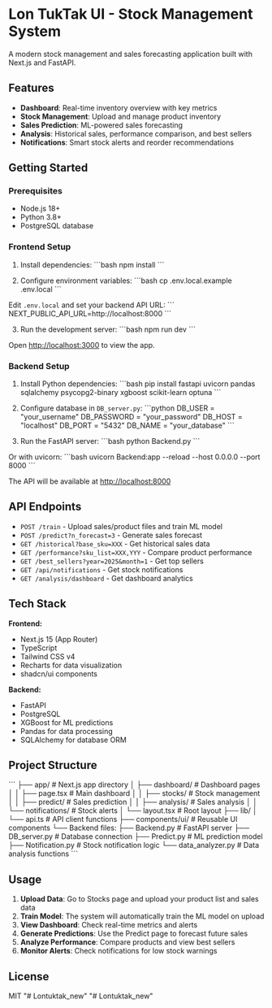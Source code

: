 # Lon TukTak UI - Stock Management System

A modern stock management and sales forecasting application built with Next.js and FastAPI.

## Features

- **Dashboard**: Real-time inventory overview with key metrics
- **Stock Management**: Upload and manage product inventory
- **Sales Prediction**: ML-powered sales forecasting
- **Analysis**: Historical sales, performance comparison, and best sellers
- **Notifications**: Smart stock alerts and reorder recommendations

## Getting Started

### Prerequisites

- Node.js 18+ 
- Python 3.8+
- PostgreSQL database

### Frontend Setup

1. Install dependencies:
\`\`\`bash
npm install
\`\`\`

2. Configure environment variables:
\`\`\`bash
cp .env.local.example .env.local
\`\`\`

Edit `.env.local` and set your backend API URL:
\`\`\`
NEXT_PUBLIC_API_URL=http://localhost:8000
\`\`\`

3. Run the development server:
\`\`\`bash
npm run dev
\`\`\`

Open [http://localhost:3000](http://localhost:3000) to view the app.

### Backend Setup

1. Install Python dependencies:
\`\`\`bash
pip install fastapi uvicorn pandas sqlalchemy psycopg2-binary xgboost scikit-learn optuna
\`\`\`

2. Configure database in `DB_server.py`:
\`\`\`python
DB_USER = "your_username"
DB_PASSWORD = "your_password"
DB_HOST = "localhost"
DB_PORT = "5432"
DB_NAME = "your_database"
\`\`\`

3. Run the FastAPI server:
\`\`\`bash
python Backend.py
\`\`\`

Or with uvicorn:
\`\`\`bash
uvicorn Backend:app --reload --host 0.0.0.0 --port 8000
\`\`\`

The API will be available at [http://localhost:8000](http://localhost:8000)

## API Endpoints

- `POST /train` - Upload sales/product files and train ML model
- `POST /predict?n_forecast=3` - Generate sales forecast
- `GET /historical?base_sku=XXX` - Get historical sales data
- `GET /performance?sku_list=XXX,YYY` - Compare product performance
- `GET /best_sellers?year=2025&month=1` - Get top sellers
- `GET /api/notifications` - Get stock notifications
- `GET /analysis/dashboard` - Get dashboard analytics

## Tech Stack

**Frontend:**
- Next.js 15 (App Router)
- TypeScript
- Tailwind CSS v4
- Recharts for data visualization
- shadcn/ui components

**Backend:**
- FastAPI
- PostgreSQL
- XGBoost for ML predictions
- Pandas for data processing
- SQLAlchemy for database ORM

## Project Structure

\`\`\`
├── app/                    # Next.js app directory
│   ├── dashboard/         # Dashboard pages
│   │   ├── page.tsx       # Main dashboard
│   │   ├── stocks/        # Stock management
│   │   ├── predict/       # Sales prediction
│   │   ├── analysis/      # Sales analysis
│   │   └── notifications/ # Stock alerts
│   └── layout.tsx         # Root layout
├── lib/
│   └── api.ts             # API client functions
├── components/ui/         # Reusable UI components
└── Backend files:
    ├── Backend.py         # FastAPI server
    ├── DB_server.py       # Database connection
    ├── Predict.py         # ML prediction model
    ├── Notification.py    # Stock notification logic
    └── data_analyzer.py   # Data analysis functions
\`\`\`

## Usage

1. **Upload Data**: Go to Stocks page and upload your product list and sales data
2. **Train Model**: The system will automatically train the ML model on upload
3. **View Dashboard**: Check real-time metrics and alerts
4. **Generate Predictions**: Use the Predict page to forecast future sales
5. **Analyze Performance**: Compare products and view best sellers
6. **Monitor Alerts**: Check notifications for low stock warnings

## License

MIT
"# Lontuktak_new" 
"# Lontuktak_new" 
